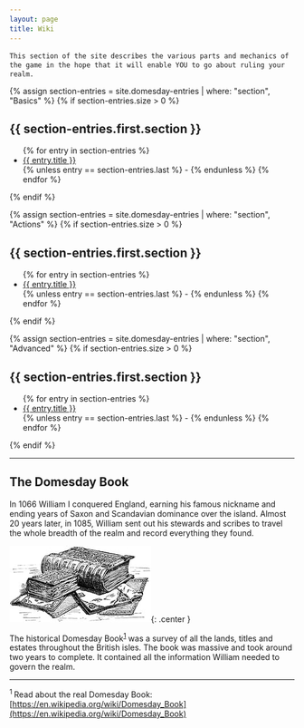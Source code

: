 ```yaml
---
layout: page
title: Wiki
---
```


```text
This section of the site describes the various parts and mechanics of the game in the hope that it will enable YOU to go about ruling your realm.
```

{% assign section-entries = site.domesday-entries | where: "section", "Basics" %}
{% if section-entries.size > 0 %}
  <h2> {{ section-entries.first.section }} </h2>
  <ul class="horz">
  {% for entry in section-entries %}
    <li><a href="{{ entry.url }}">{{ entry.title }}</a></li>
    {% unless entry == section-entries.last %} - {% endunless %}  
  {% endfor %}
  </ul>
{% endif %}

{% assign section-entries = site.domesday-entries | where: "section", "Actions" %}
{% if section-entries.size > 0 %}
  <h2> {{ section-entries.first.section }} </h2>
  <ul class="horz">
  {% for entry in section-entries %}
    <li><a href="{{ entry.url }}">{{ entry.title }}</a></li>
    {% unless entry == section-entries.last %} - {% endunless %}  
  {% endfor %}
  </ul>
{% endif %}

{% assign section-entries = site.domesday-entries | where: "section", "Advanced" %}
{% if section-entries.size > 0 %}
  <h2> {{ section-entries.first.section }} </h2>
  <ul class="horz">
  {% for entry in section-entries %}
    <li><a href="{{ entry.url }}">{{ entry.title }}</a></li>
    {% unless entry == section-entries.last %} - {% endunless %}  
  {% endfor %}
  </ul>
{% endif %}

---

## The Domesday Book

<div class="smaller-text">
In 1066 William I conquered England, earning his famous nickname and ending years of Saxon and Scandavian dominance over the island. Almost 20 years later, in 1085, William sent out his stewards and scribes to travel the whole breadth of the realm and record everything they found.</div>

![domesday-book](/public/images/domesday/250px-Domesday-book-1804x972.jpg){: .center }

<span class="smaller-text">The historical Domesday Book</span><sup class="smallest-text">[1](#footer)</sup> <span class="smaller-text"> was a survey of all the lands, titles and estates throughout the British isles. The book was massive and took around two years to complete. It contained all the information William needed to govern the realm.</span>

---

<span class="smaller-text"><a name="footer"><sup>1 </sup></a>Read about the real Domesday Book: [https://en.wikipedia.org/wiki/Domesday_Book](https://en.wikipedia.org/wiki/Domesday_Book)</span>


